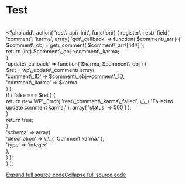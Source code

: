 # Test

<br />
&lt;?php add\_action( 'rest\_api\_init', function() { register\_rest\_field( 'comment', 'karma', array( 'get\_callback' => function( $comment\_arr ) {<br />
            $comment\_obj = get\_comment( $comment\_arr\['id'\] );<br />
            return (int) $comment\_obj->comment\_karma;<br />
        },<br />
        'update\_callback' => function( $karma, $comment\_obj ) {<br />
            $ret = wp\_update\_comment( array(<br />
                'comment\_ID'    => $comment\_obj->comment\_ID,<br />
                'comment\_karma' => $karma<br />
            ) );<br />
            if ( false === $ret ) {<br />
                return new WP\_Error( 'rest\_comment\_karma\_failed', \_\_( 'Failed to update comment karma.' ), array( 'status' => 500 ) );<br />
            }<br />
            return true;<br />
        },<br />
        'schema' => array(<br />
            'description' => \_\_( 'Comment karma.' ),<br />
            'type'        => 'integer'<br />
        ),<br />
    ) );<br />
} );<br />

[Expand full source code](#)[Collapse full source code](#)
